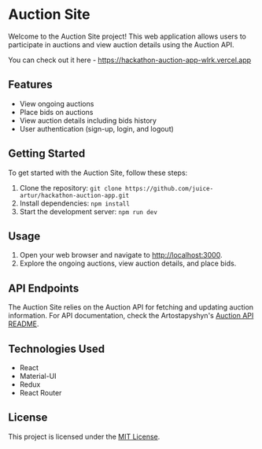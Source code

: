 # Auction Site

Welcome to the Auction Site project! This web application allows users to participate in auctions and view auction details using the Auction API.

You can check out it here - https://hackathon-auction-app-wlrk.vercel.app

## Features

- View ongoing auctions
- Place bids on auctions
- View auction details including bids history
- User authentication (sign-up, login, and logout)

## Getting Started

To get started with the Auction Site, follow these steps:

1. Clone the repository: `git clone https://github.com/juice-artur/hackathon-auction-app.git`
2. Install dependencies: `npm install`
3. Start the development server: `npm run dev`

## Usage

1. Open your web browser and navigate to [http://localhost:3000](http://localhost:3000).
2. Explore the ongoing auctions, view auction details, and place bids.

## API Endpoints

The Auction Site relies on the Auction API for fetching and updating auction information. For API documentation, check the Artostapyshyn's [Auction API README](https://github.com/Artostapyshyn/auction-api).

## Technologies Used

- React
- Material-UI
- Redux
- React Router

## License

This project is licensed under the [MIT License](LICENSE).

